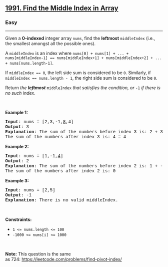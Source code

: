<h2><a href="https://leetcode.com/problems/find-the-middle-index-in-array/">1991. Find the Middle Index in Array</a></h2><h3>Easy</h3><hr><div><p>Given a <strong>0-indexed</strong> integer array <code style="font-family: monospace, Bangla241, sans-serif;">nums</code>, find the <strong>leftmost</strong> <code style="font-family: monospace, Bangla241, sans-serif;">middleIndex</code> (i.e., the smallest amongst all the possible ones).</p>

<p>A <code style="font-family: monospace, Bangla241, sans-serif;">middleIndex</code> is an index where <code style="font-family: monospace, Bangla241, sans-serif;">nums[0] + nums[1] + ... + nums[middleIndex-1] == nums[middleIndex+1] + nums[middleIndex+2] + ... + nums[nums.length-1]</code>.</p>

<p>If <code style="font-family: monospace, Bangla241, sans-serif;">middleIndex == 0</code>, the left side sum is considered to be <code style="font-family: monospace, Bangla241, sans-serif;">0</code>. Similarly, if <code style="font-family: monospace, Bangla241, sans-serif;">middleIndex == nums.length - 1</code>, the right side sum is considered to be <code style="font-family: monospace, Bangla241, sans-serif;">0</code>.</p>

<p>Return <em>the <strong>leftmost</strong> </em><code style="font-family: monospace, Bangla241, sans-serif;">middleIndex</code><em> that satisfies the condition, or </em><code style="font-family: monospace, Bangla241, sans-serif;">-1</code><em> if there is no such index</em>.</p>

<p>&nbsp;</p>
<p><strong class="example">Example 1:</strong></p>

<pre style="font-family: SFMono-Regular, Consolas, &quot;Liberation Mono&quot;, Menlo, Courier, monospace, Bangla241, sans-serif;"><strong>Input:</strong> nums = [2,3,-1,<u>8</u>,4]
<strong>Output:</strong> 3
<strong>Explanation:</strong> The sum of the numbers before index 3 is: 2 + 3 + -1 = 4
The sum of the numbers after index 3 is: 4 = 4
</pre>

<p><strong class="example">Example 2:</strong></p>

<pre style="font-family: SFMono-Regular, Consolas, &quot;Liberation Mono&quot;, Menlo, Courier, monospace, Bangla241, sans-serif;"><strong>Input:</strong> nums = [1,-1,<u>4</u>]
<strong>Output:</strong> 2
<strong>Explanation:</strong> The sum of the numbers before index 2 is: 1 + -1 = 0
The sum of the numbers after index 2 is: 0
</pre>

<p><strong class="example">Example 3:</strong></p>

<pre style="font-family: SFMono-Regular, Consolas, &quot;Liberation Mono&quot;, Menlo, Courier, monospace, Bangla241, sans-serif;"><strong>Input:</strong> nums = [2,5]
<strong>Output:</strong> -1
<strong>Explanation:</strong> There is no valid middleIndex.
</pre>

<p>&nbsp;</p>
<p><strong>Constraints:</strong></p>

<ul>
	<li><code style="font-family: monospace, Bangla241, sans-serif;">1 &lt;= nums.length &lt;= 100</code></li>
	<li><code style="font-family: monospace, Bangla241, sans-serif;">-1000 &lt;= nums[i] &lt;= 1000</code></li>
</ul>

<p>&nbsp;</p>
<p><strong>Note:</strong> This question is the same as&nbsp;724:&nbsp;<a href="https://leetcode.com/problems/find-pivot-index/" target="_blank">https://leetcode.com/problems/find-pivot-index/</a></p>
</div>